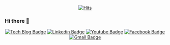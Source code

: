 
<div align=center>
  
[![Hits](https://hits.seeyoufarm.com/api/count/incr/badge.svg?url=https%3A%2F%2Fgithub.com%2FBessesian%2Fhit-counter&count_bg=%2379C83D&title_bg=%23555555&icon=&icon_color=%23E7E7E7&title=hits&edge_flat=false)](https://hits.seeyoufarm.com)

</div>

### Hi there 👋

<!--
**Bessesian/Bessesian** is a ✨ _special_ ✨ repository because its `README.md` (this file) appears on your GitHub profile.

Here are some ideas to get you started:

- 🔭 I’m currently working on ...
- 🌱 I’m currently learning ...
- 👯 I’m looking to collaborate on ...
- 🤔 I’m looking for help with ...
- 💬 Ask me about ...
- 📫 How to reach me: ...
- 😄 Pronouns: ...
- ⚡ Fun fact: ...
-->

<div align=center>

 [![Tech Blog Badge](http://img.shields.io/badge/-Tech%20blog-black?style=flat-square&logo=github&link=https://Bessesian.github.io/)](https://Bessesian.github.io/)
 [![Linkedin Badge](https://img.shields.io/badge/-LinkedIn-blue?style=flat-square&logo=Linkedin&logoColor=white&link=https://www.linkedin.com/in/YearnGui-Yi/)](https://www.linkedin.com/in/YearnGui-Yi/)
[![Youtube Badge](https://img.shields.io/badge/Youtube-ff0000?style=flat-square&logo=youtube&link=https://www.youtube.com/c/indAI)](https://www.youtube.com/c/indAI)
[![Facebook Badge](https://img.shields.io/badge/facebook-1877f2?style=flat-square&logo=facebook&logoColor=white&link=https://www.facebook.com/Bessesian)](https://www.facebook.com/Bessesian)
[![Gmail Badge](https://img.shields.io/badge/Gmail-d14836?style=flat-square&logo=Gmail&logoColor=white&link=mailto:bessesian@gmail.com)](mailto:bessesian@gmail.com)

</div>
